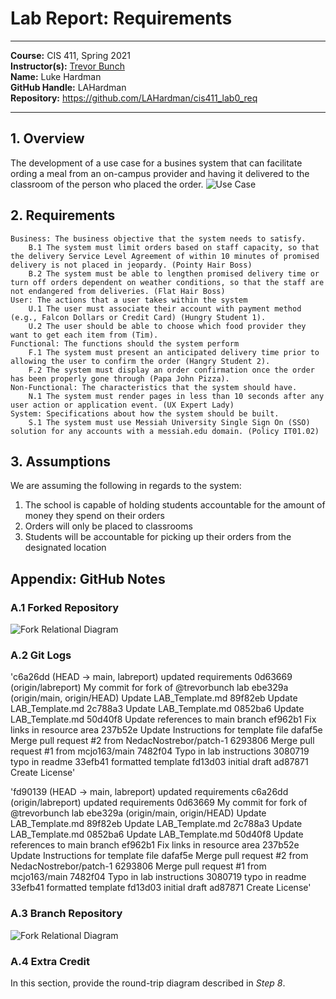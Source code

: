 # Lab Report: Requirements
___
**Course:** CIS 411, Spring 2021  
**Instructor(s):** [Trevor Bunch](https://github.com/trevordbunch)  
**Name:** Luke Hardman  
**GitHub Handle:** LAHardman  
**Repository:** https://github.com/LAHardman/cis411_lab0_req
___

## 1. Overview
The development of a use case for a busines system that can facilitate ording a meal from an on-campus provider and having it delivered to the classroom of the person who placed the order.
![Use Case](https://user-images.githubusercontent.com/122503446/215306052-6d396df2-aa79-44cd-8ed8-8b6854e1c268.png)

## 2. Requirements

    Business: The business objective that the system needs to satisfy.
        B.1 The system must limit orders based on staff capacity, so that the delivery Service Level Agreement of within 10 minutes of promised delivery is not placed in jeopardy. (Pointy Hair Boss)
        B.2 The system must be able to lengthen promised delivery time or turn off orders dependent on weather conditions, so that the staff are not endangered from deliveries. (Flat Hair Boss)
    User: The actions that a user takes within the system
        U.1 The user must associate their account with payment method (e.g., Falcon Dollars or Credit Card) (Hungry Student 1).
        U.2 The user should be able to choose which food provider they want to get each item from (Tim).
    Functional: The functions should the system perform
        F.1 The system must present an anticipated delivery time prior to allowing the user to confirm the order (Hangry Student 2).
        F.2 The system must display an order confirmation once the order has been properly gone through (Papa John Pizza).
    Non-Functional: The characteristics that the system should have.
        N.1 The system must render pages in less than 10 seconds after any user action or application event. (UX Expert Lady)
    System: Specifications about how the system should be built.
        S.1 The system must use Messiah University Single Sign On (SSO) solution for any accounts with a messiah.edu domain. (Policy IT01.02)


## 3. Assumptions
We are assuming the following in regards to the system:
1. The school is capable of holding students accountable for the amount of money they spend on their orders
2. Orders will only be placed to classrooms
3. Students will be accountable for picking up their orders from the designated location

## Appendix: GitHub Notes

### A.1 Forked Repository
![Fork Relational Diagram](https://user-images.githubusercontent.com/122503446/212914533-28d32c2c-e447-44a0-be18-888821ece583.png)

### A.2 Git Logs
'c6a26dd (HEAD -> main, labreport) updated requirements
0d63669 (origin/labreport) My commit for fork of @trevorbunch lab
ebe329a (origin/main, origin/HEAD) Update LAB_Template.md
89f82eb Update LAB_Template.md
2c788a3 Update LAB_Template.md
0852ba6 Update LAB_Template.md
50d40f8 Update references to main branch
ef962b1 Fix links in resource area
237b52e Update Instructions for template file
dafaf5e Merge pull request #2 from NedacNostrebor/patch-1
6293806 Merge pull request #1 from mcjo163/main
7482f04 Typo in lab instructions
3080719 typo in readme
33efb41 formatted template
fd13d03 initial draft
ad87871 Create License'

'fd90139 (HEAD -> main, labreport) updated requirements
c6a26dd (origin/labreport) updated requirements
0d63669 My commit for fork of @trevorbunch lab
ebe329a (origin/main, origin/HEAD) Update LAB_Template.md
89f82eb Update LAB_Template.md
2c788a3 Update LAB_Template.md
0852ba6 Update LAB_Template.md
50d40f8 Update references to main branch
ef962b1 Fix links in resource area
237b52e Update Instructions for template file
dafaf5e Merge pull request #2 from NedacNostrebor/patch-1
6293806 Merge pull request #1 from mcjo163/main
7482f04 Typo in lab instructions
3080719 typo in readme
33efb41 formatted template
fd13d03 initial draft
ad87871 Create License'

### A.3 Branch Repository
![Fork Relational Diagram](https://user-images.githubusercontent.com/122503446/215306037-b0bd0a1b-031a-49b0-bf9d-0002ad2eb536.png)

### A.4 Extra Credit
In this section, provide the round-trip diagram described in *Step 8*.
